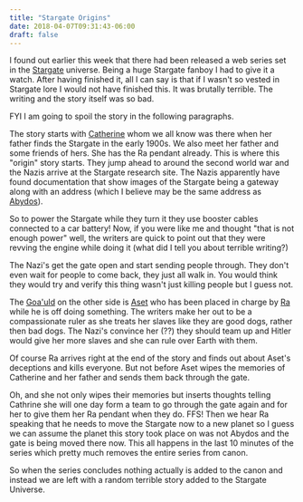 ```yaml
---
title: "Stargate Origins"
date: 2018-04-07T09:31:43-06:00
draft: false
---
```

I found out earlier this week that there had been released a web series  set in the [Stargate](https://en.wikipedia.org/wiki/Stargate) universe. Being a huge Stargate fanboy I had to give it a watch. After having finished it, all I can say is that if I wasn't so vested in Stargate lore I would not have finished this. It was brutally terrible. The writing and the story itself was so bad.

FYI I am going to spoil the story in the following paragraphs.

The story starts with [Catherine](https://en.wikipedia.org/wiki/List_of_recurring_Earth_characters_in_Stargate_SG-1#Catherine_Langford) whom we all know was there when her father finds the Stargate in the early 1900s. We also meet her father and some friends of hers. She has the Ra pendant already. This is where this "origin" story starts. They jump ahead to around the second world war and the Nazis arrive at the Stargate research site. The Nazis apparently have found documentation that show images of the Stargate being a gateway along with an address (which I believe may be the same address as [Abydos](https://en.wikipedia.org/wiki/List_of_recurring_alien_characters_in_Stargate_SG-1#Abydonians)).

So to power the Stargate while they turn it they use booster cables connected to a car battery! Now, if you were like me and thought "that is not enough power" well, the writers are quick to point out that they were revving the engine while doing it (what did I tell you about terrible writing?)

The Nazi's get the gate open and start sending people through. They don't even wait for people to come back, they just all walk in. You would think they would try and verify this thing wasn't just killing people but I guess not.

The [Goa'uld](https://en.wikipedia.org/wiki/Goa%27uld) on the other side is [Aset](https://en.wikipedia.org/wiki/Isis) who has been placed in charge by [Ra](https://en.wikipedia.org/wiki/Ra) while he is off doing something. The writers make her out to be a compassionate ruler as she treats her slaves like they are good dogs, rather then bad dogs. The Nazi's convince her (??) they should team up and Hitler would give her more slaves and she can rule over Earth with them.

Of course Ra arrives right at the end of the story and finds out about Aset's deceptions and kills everyone. But not before Aset wipes the memories of Catherine and her father and sends them back through the gate.

Oh,  and she not only wipes their memories but inserts thoughts telling Cathrine she will one day form a team to go through the gate again and for her to give them her Ra pendant when they do. FFS! Then we hear Ra speaking that he needs to move the Stargate now to a new planet so I guess we can assume the planet this story took place on was not Abydos and the gate is being moved there now. This all happens in the last 10 minutes of the series which pretty much removes the entire series from canon.

So when the series concludes nothing actually is added to the canon and instead we are left with a random terrible story added to the Stargate Universe.